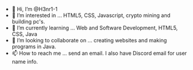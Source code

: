 - 👋 Hi, I’m @H3nr1-1
- 👀 I’m interested in ... HTML5, CSS, Javascript, crypto mining and building pc's.
- 🌱 I’m currently learning ... Web and Software Development, HTML5, CSS, Java
- 💞️ I’m looking to collaborate on ... creating websites and making programs in Java.
- 📫 How to reach me ... send an email.  I also have Discord email for user name info.

<!---
H3nr1-1/H3nr1-1 is a ✨ special ✨ repository because its `README.md` (this file) appears on your GitHub profile.
You can click the Preview link to take a look at your changes.
--->
